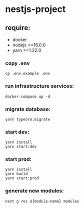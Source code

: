 # nestjs-project

## require:
- docker
- nodejs >=16.0.0
- yarn >=1.22.0

### copy .env
```
cp .env.example .env
```

### run infrastructure services:
```
docker-compose up -d
```

### migrate database:
```
yarn typeorm:migrate
```

### start dev:
```
yarn install
yarn start:dev
```

### start prod:
```
yarn install
yarn build
yarn start:prod
```

### generate new modules:
```
nest g res ${module-name} modules
```